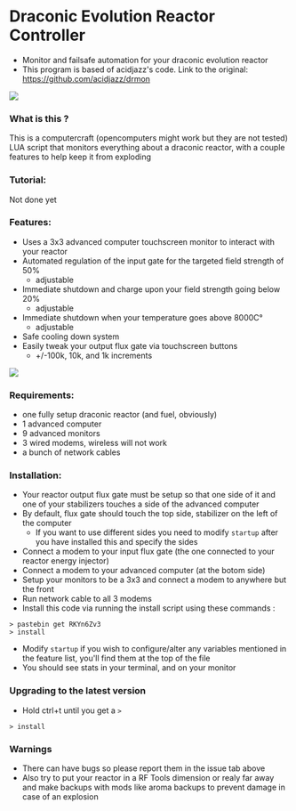 # Draconic Evolution Reactor Controller
* Monitor and failsafe automation for your draconic evolution reactor
* This program is based of acidjazz's code. Link to the original: https://github.com/acidjazz/drmon 

![](examples/Reactor_1.png)

### What is this ?
This is a computercraft (opencomputers might work but they are not tested) LUA script that monitors everything about a draconic reactor, with a couple features to help keep it from exploding


### Tutorial:
Not done yet

### Features:
* Uses a 3x3 advanced computer touchscreen monitor to interact with your reactor
* Automated regulation of the input gate for the targeted field strength of 50%
  * adjustable
* Immediate shutdown and charge upon your field strength going below 20%
  * adjustable
* Immediate shutdown when your temperature goes above 8000C°
  * adjustable
* Safe cooling down system
* Easily tweak your output flux gate via touchscreen buttons
  * +/-100k, 10k, and 1k increments
  
![](examples/Screen.png)

### Requirements:
* one fully setup draconic reactor (and fuel, obviously)
* 1 advanced computer
* 9 advanced monitors
* 3 wired modems, wireless will not work
* a bunch of network cables

### Installation:
* Your reactor output flux gate must be setup so that one side of it and one of your stabilizers touches a side of the advanced computer
* By default, flux gate should touch the top side, stabilizer on the left of the computer
  * If you want to use different sides you need to modify `startup` after you have installed this and specify the sides
* Connect a modem to your input flux gate (the one connected to your reactor energy injector)
* Connect a modem to your advanced computer (at the botom side)
* Setup your monitors to be a 3x3 and connect a modem to anywhere but the front
* Run network cable to all 3 modems
* Install this code via running the install script using these commands :

```
> pastebin get RKYn6Zv3
> install
```
* Modify `startup` if you wish to configure/alter any variables mentioned in the feature list, you'll find them at the top of the file
* You should see stats in your terminal, and on your monitor

### Upgrading to the latest version
* Hold ctrl+t until you get a `>`

```
> install
```

### Warnings
* There can have bugs so please report them in the issue tab above
* Also try to put your reactor in a RF Tools dimension or realy far away and make backups with mods like aroma backups to prevent damage in case of an explosion
